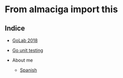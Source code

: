 # From almaciga import this

## Indice

- [GoLab 2018](./2018/11/golab2018.md)
- [Go unit testing](./2019/3/unit_testing.md)

- About me
  - [Spanish](portfolio/es/portfolio.md)
